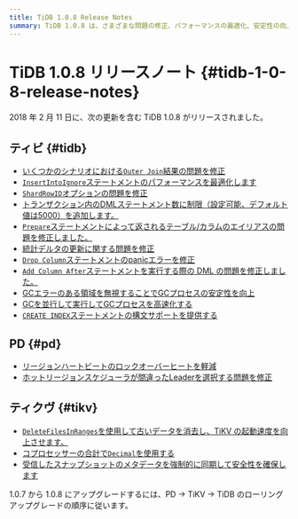 ```yaml
---
title: TiDB 1.0.8 Release Notes
summary: TiDB 1.0.8 は、さまざまな問題の修正、パフォーマンスの最適化、安定性の向上などのアップデートとともにリリースされました。PD と TiKV にも、ロックの過熱の軽減、リーダー選択の問題の修正、起動速度の向上に関連するアップデートがあります。アップグレードするには、PD -> TiKV -> TiDB の順序に従ってください。
---
```


# TiDB 1.0.8 リリースノート {#tidb-1-0-8-release-notes}

2018 年 2 月 11 日に、次の更新を含む TiDB 1.0.8 がリリースされました。

## ティビ {#tidb}

-   [いくつかのシナリオにおける`Outer Join`結果の問題を修正](https://github.com/pingcap/tidb/pull/5712)
-   [`InsertIntoIgnore`ステートメントのパフォーマンスを最適化します](https://github.com/pingcap/tidb/pull/5738)
-   [`ShardRowID`オプションの問題を修正](https://github.com/pingcap/tidb/pull/5751)
-   [トランザクション内のDMLステートメント数に制限（設定可能、デフォルト値は5000）を追加します。](https://github.com/pingcap/tidb/pull/5754)
-   [`Prepare`ステートメントによって返されるテーブル/カラムのエイリアスの問題を修正しました。](https://github.com/pingcap/tidb/pull/5776)
-   [統計デルタの更新に関する問題を修正](https://github.com/pingcap/tidb/pull/5787)
-   [`Drop Column`ステートメントのpanicエラーを修正](https://github.com/pingcap/tidb/pull/5805)
-   [`Add Column After`ステートメントを実行する際の DML の問題を修正しました。](https://github.com/pingcap/tidb/pull/5818)
-   [GCエラーのある領域を無視することでGCプロセスの安定性を向上](https://github.com/pingcap/tidb/pull/5815)
-   [GCを並行して実行してGCプロセスを高速化する](https://github.com/pingcap/tidb/pull/5850)
-   [`CREATE INDEX`ステートメントの構文サポートを提供する](https://github.com/pingcap/tidb/pull/5853)

## PD {#pd}

-   [リージョンハートビートのロックオーバーヒートを軽減](https://github.com/pingcap/pd/pull/932)
-   [ホットリージョンスケジューラが間違ったLeaderを選択する問題を修正](https://github.com/pingcap/pd/pull/939)

## ティクヴ {#tikv}

-   [`DeleteFilesInRanges`を使用して古いデータを消去し、TiKV の起動速度を向上させます。](https://github.com/pingcap/tikv/pull/2740)
-   [コプロセッサーの合計で`Decimal`を使用する](https://github.com/pingcap/tikv/pull/2754)
-   [受信したスナップショットのメタデータを強制的に同期して安全性を確保します](https://github.com/pingcap/tikv/pull/2758)

1.0.7 から 1.0.8 にアップグレードするには、PD -&gt; TiKV -&gt; TiDB のローリング アップグレードの順序に従います。
